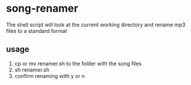 # song-renamer
The shell script will look at the current working directory and rename mp3 files to a standard format

## usage
1. cp or mv renamer.sh to the folder with the song files
2. sh renamer.sh
3. confirm renaming with y or n
